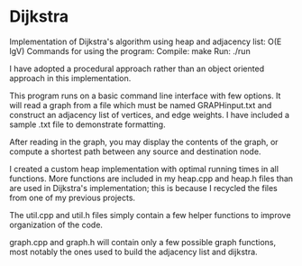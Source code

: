 # Dijkstra
Implementation of Dijkstra's algorithm using heap and adjacency list: O(E lgV)
Commands for using the program:
   Compile: make
   Run: ./run

I have adopted a procedural approach rather than an object oriented approach in this implementation.

This program runs on a basic command line interface with few options. It will read a graph from a file which must be named
GRAPHinput.txt and construct an adjacency list of vertices, and edge weights. I have included a sample .txt file to
demonstrate formatting.

After reading in the graph, you may display the contents of the graph, or compute a shortest path between any source and 
destination node.

I created a custom heap implementation with optimal running times in all functions. More functions are included in my heap.cpp
and heap.h files than are used in Dijkstra's implementation; this is because I recycled the files from one of my previous
projects.

The util.cpp and util.h files simply contain a few helper functions to improve organization of the code.

graph.cpp and graph.h will contain only a few possible graph functions, most notably the ones used to build the adjacency list
and dijkstra.
